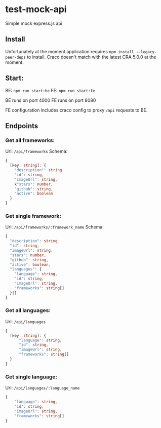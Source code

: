 # test-mock-api
Simple mock express.js api

## Install
Unfortunately at the moment application requires `npm install --legacy-peer-deps` to install. Craco doesn't match with the latest CRA 5.0.0 at the moment.

## Start:
BE: `npm run start:be`
FE: `npm run start:fe`

BE runs on port 4000
FE runs on port 8080

FE configuration includes craco config to proxy `/api` requests to BE.

## Endpoints

### Get all frameworks:
Url: `/api/frameworks`
Schema:
```ts
{
  [key: string]: {
    "description": string
    "id": string,
    "imageUrl": string,
    k"stars": number,
    "github": string,
    "active": boolean
  }
}
```

### Get single framework:
Url: `/api/frameworks/:framework_name`
Schema:
```ts
{
  "description": string
  "id": string,
  "imageUrl": string,
  "stars": number,
  "github": string,
  "active": boolean,
  "languages": {
    "language": string,
    "id": string,
    "imageUrl": string,
    "frameworks": string[]
  }[]
}
```

### Get all languages:
Url: `/api/languages`
```ts
{
  [key: string]: {
      "language": string,
      "id": string,
      "imageUrl": string,
      "frameworks": string[]
  }
}
```

### Get single language:
Url: `/api/languages/:language_name`
```ts
{
    "language": string,
    "id": string,
    "imageUrl": string,
    "frameworks": string[]
}
```
